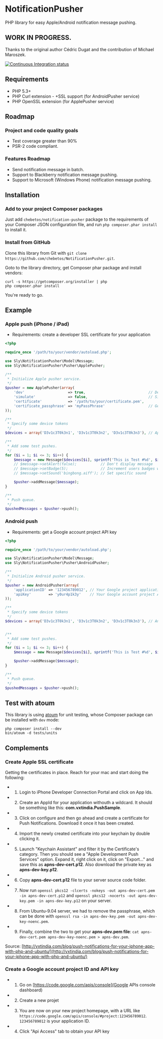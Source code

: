 # NotificationPusher

PHP library for easy Apple/Android notification message pushing.

## WORK IN PROGRESS.

Thanks to the original author Cédric Dugat and the contribution of Michael Maroszek.

[![Continuous Integration status](https://secure.travis-ci.org/chebetos/NotificationPusher.png)](http://travis-ci.org/chebetos/NotificationPusher)

## Requirements

* PHP 5.3+
* PHP Curl extension - +SSL support (for AndroidPusher service)
* PHP OpenSSL extension (for ApplePusher service)

## Roadmap

### Project and code quality goals
 
* Test coverage greater than 90%
* PSR-2 code compliant.

### Features Roadmap
* Send notification message in batch.
* Support to Blackberry notification message pushing.
* Support to Microsoft (Windows Phone) notification message pushing.

## Installation

### Add to your project Composer packages

Just add `chebetos/notification-pusher` package to the requirements of your Composer JSON configuration file,
and run `php composer.phar install` to install it.

### Install from GitHub

Clone this library from Git with `git clone https://github.com/chebetos/NotificationPusher.git`.

Goto to the library directory, get Composer phar package and install vendors:

```
curl -s https://getcomposer.org/installer | php
php composer.phar install
```

You're ready to go.

## Example

### Apple push (iPhone / iPad)

* Requirements: create a developer SSL certificate for your application

``` php
<?php

require_once '/path/to/your/vendor/autoload.php';

use Sly\NotificationPusher\Model\Message;
use Sly\NotificationPusher\Pusher\ApplePusher;

/**
 * Initialize Apple pusher service.
 */
$pusher = new ApplePusher(array(
    'dev'                    => true,                             // Developer/Sandbox mode enabled (default: false)
    'simulate'               => false,                            // Simulate sendings (default: false)
    'certificate'            => '/path/to/your/certificate.pem',
    'certificate_passphrase' => 'myPassPhrase'                    // Generated certificate passphrase (if needed)
));

/** 
 * Specify some device tokens
 */
$devices = array('D3v1c3T0k3n1', 'D3v1c3T0k3n2', 'D3v1c3T0k3n3'), // Apple Device Tokens   

/**
 * Add some test pushes.
 */
for ($i = 1; $i <= 3; $i++) {
    $message = new Message($devices[$i], sprintf('This is Test #%d', $i));
    // $message->setAlert(false);           // Don't display message
    // $message->setBadge(5);               // Increment users badges with '5'
    // $message->setSound('bingbong.aiff'); // Set specific sound

    $pusher->addMessage($message);
}

/**
 * Push queue.
 */
$pushedMessages = $pusher->push();
```

### Android push

* Requirements: get a Google account project API key

``` php
<?php

require_once '/path/to/your/vendor/autoload.php';

use Sly\NotificationPusher\Model\Message;
use Sly\NotificationPusher\Pusher\AndroidPusher;

/**
 * Initialize Android pusher service.
 */
$pusher = new AndroidPusher(array(
    'applicationID' => '123456789012', // Your Google project application ID
    'apiKey'        => 'y0ur4p1k3y'    // Your Google account project API key
));

/** 
 * Specify some device tokens
 */
$devices = array('D3v1c3T0k3n1', 'D3v1c3T0k3n2', 'D3v1c3T0k3n3'), // Android register IDs


/**
 * Add some test pushes.
 */
for ($i = 1; $i <= 3; $i++) {
    $message = new Message($devices[$i], sprintf('This is Test #%d', $i));

    $pusher->addMessage($message);
}

/**
 * Push queue.
 */
$pushedMessages = $pusher->push();

```

## Test with atoum

This library is using [atoum](https://github.com/atoum/atoum) for unit testing,
whose Composer package can be installed with `dev` mode:

```
php composer install --dev
bin/atoum -d tests/units
```

## Complements

### Create Apple SSL certificate

Getting the certificates in place. Reach for your mac and start doing the following:

* 1. Login to iPhone Developer Connection Portal and click on App Ids.
* 2. Create an AppId for your application withouth a wildcard. It should be something like this: **com.vxtindia.PushSample**.
* 3. Click on configure and then go ahead and create a certificate for Push Notifications. Download it once it has been created.
* 4. Import the newly created certificate into your keychain by double clicking it.
* 5. Launch "Keychain Assistant" and filter it by the Certificate's category. Then you should see a "Apple Development Push Services" option. Expand it, right click on it, click on "Export..." and save this as **apns-dev-cert.p12**. Also download the private key as **apns-dev-key.p12**.
* 6. Copy **apns-dev-cert.p12** file to your server source code folder.
* 7. Now run `openssl pkcs12 -clcerts -nokeys -out apns-dev-cert.pem -in apns-dev-cert.p12` and `openssl pkcs12 -nocerts -out apns-dev-key.pem -in apns-dev-key.p12` on your server.
* 8. From Ubuntu-9.04 server, we had to remove the passphrase, which can be done with `openssl rsa -in apns-dev-key.pem -out apns-dev-key-noenc.pem`.
* 9. Finally, combine the two to get your **apns-dev.pem file**: `cat apns-dev-cert.pem apns-dev-key-noenc.pem > apns-dev.pem`.

Source: [http://vxtindia.com/blog/push-notifications-for-your-iphone-app-with-php-and-ubuntu/](http://vxtindia.com/blog/push-notifications-for-your-iphone-app-with-php-and-ubuntu/)

### Create a Google account project ID and API key

* 1. Go on [https://code.google.com/apis/console](Google APIs console dashboard)
* 2. Create a new projet
* 3. You are now on your new project homepage, with a URL like `https://code.google.com/apis/console/#project:123456789012`. `123456789012` is your application ID.
* 4. Click "Api Access" tab to obtain your API key
